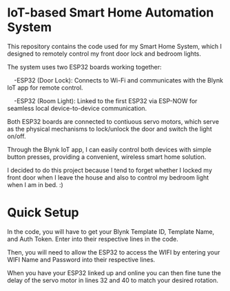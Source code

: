 # IoT-based Smart Home Automation System
This repository contains the code used for my Smart Home System, which I designed to remotely control my front door lock and bedroom lights.

The system uses two ESP32 boards working together:

&nbsp;&nbsp;&nbsp;&nbsp;-ESP32 (Door Lock): Connects to Wi-Fi and communicates with the Blynk IoT app for remote control.

&nbsp;&nbsp;&nbsp;&nbsp;-ESP32 (Room Light): Linked to the first ESP32 via ESP-NOW for seamless local device-to-device communication.

Both ESP32 boards are connected to contiuous servo motors, which serve as the physical mechanisms to lock/unlock the door and switch the light on/off.

Through the Blynk IoT app, I can easily control both devices with simple button presses, providing a convenient, wireless smart home solution.

I decided to do this project because I tend to forget whether I locked my front door when I leave the house and also to control my bedroom light when I am in bed. :)

# Quick Setup

In the code, you will have to get your Blynk Template ID, Template Name, and Auth Token. Enter into their respective lines in the code. 

Then, you will need to allow the ESP32 to access the WIFI by entering your WIFI Name and Password into their respective lines.

When you have your ESP32 linked up and online you can then fine tune the delay of the servo motor in lines 32 and 40 to match your desired rotation.

